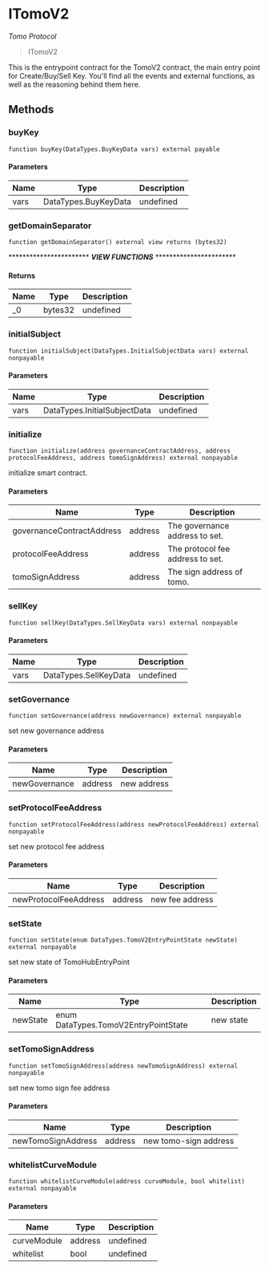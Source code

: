 # ITomoV2

*Tomo Protocol*

> ITomoV2

This is the entrypoint contract for the TomoV2 contract, the main entry point for Create/Buy/Sell Key. You&#39;ll find all the events and external functions, as well as the reasoning behind them here.



## Methods

### buyKey

```solidity
function buyKey(DataTypes.BuyKeyData vars) external payable
```





#### Parameters

| Name | Type | Description |
|---|---|---|
| vars | DataTypes.BuyKeyData | undefined |

### getDomainSeparator

```solidity
function getDomainSeparator() external view returns (bytes32)
```

*********************** *****VIEW FUNCTIONS***** ***********************




#### Returns

| Name | Type | Description |
|---|---|---|
| _0 | bytes32 | undefined |

### initialSubject

```solidity
function initialSubject(DataTypes.InitialSubjectData vars) external nonpayable
```





#### Parameters

| Name | Type | Description |
|---|---|---|
| vars | DataTypes.InitialSubjectData | undefined |

### initialize

```solidity
function initialize(address governanceContractAddress, address protocolFeeAddress, address tomoSignAddress) external nonpayable
```

initialize smart contract.



#### Parameters

| Name | Type | Description |
|---|---|---|
| governanceContractAddress | address | The governance address to set. |
| protocolFeeAddress | address | The protocol fee address to set. |
| tomoSignAddress | address | The sign address of tomo. |

### sellKey

```solidity
function sellKey(DataTypes.SellKeyData vars) external nonpayable
```





#### Parameters

| Name | Type | Description |
|---|---|---|
| vars | DataTypes.SellKeyData | undefined |

### setGovernance

```solidity
function setGovernance(address newGovernance) external nonpayable
```

set new governance address



#### Parameters

| Name | Type | Description |
|---|---|---|
| newGovernance | address | new address |

### setProtocolFeeAddress

```solidity
function setProtocolFeeAddress(address newProtocolFeeAddress) external nonpayable
```

set new protocol fee address



#### Parameters

| Name | Type | Description |
|---|---|---|
| newProtocolFeeAddress | address | new fee address |

### setState

```solidity
function setState(enum DataTypes.TomoV2EntryPointState newState) external nonpayable
```

set new state of TomoHubEntryPoint



#### Parameters

| Name | Type | Description |
|---|---|---|
| newState | enum DataTypes.TomoV2EntryPointState | new state |

### setTomoSignAddress

```solidity
function setTomoSignAddress(address newTomoSignAddress) external nonpayable
```

set new tomo sign fee address



#### Parameters

| Name | Type | Description |
|---|---|---|
| newTomoSignAddress | address | new tomo-sign address |

### whitelistCurveModule

```solidity
function whitelistCurveModule(address curveModule, bool whitelist) external nonpayable
```





#### Parameters

| Name | Type | Description |
|---|---|---|
| curveModule | address | undefined |
| whitelist | bool | undefined |




